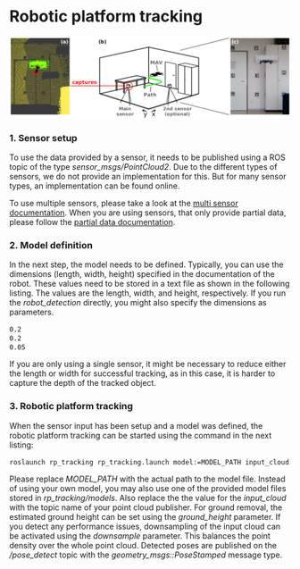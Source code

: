 # Robotic platform tracking

<p align="center">
    <img alt="Example of tracking a MAV" src="img/system_overview.png" width="800">
</p>

### 1. Sensor setup

To use the data provided by a sensor, it needs to be published using a ROS topic of the type *sensor_msgs/PointCloud2*. Due to the different types of sensors, we do not provide an implementation for this. But for many sensor types, an implementation can be found online.

To use multiple sensors, please take a look at the [multi sensor documentation](multi_sensor_support.md). When you are using sensors, that only provide partial data, please follow the [partial data documentation](partial_data_support.md).

### 2. Model definition

In the next step, the model needs to be defined. Typically, you can use the dimensions (length, width, height) specified in the documentation of the robot. These values need to be stored in a text file as shown in the following listing. The values are the length, width, and height, respectively. If you run the *robot_detection* directly, you might also specify the dimensions as parameters.

```
0.2
0.2
0.05
```

If you are only using a single sensor, it might be necessary to reduce either the length or width for successful tracking, as in this case, it is harder to capture the depth of the tracked object.

### 3. Robotic platform tracking

When the sensor input has been setup and a model was defined, the robotic platform tracking can be started using the command in the next listing:

```bash
roslaunch rp_tracking rp_tracking.launch model:=MODEL_PATH input_cloud:=/point_cloud_in_topic ground_height:=0.0 downsample:=false
```

Please replace *MODEL_PATH* with the actual path to the model file. Instead of using your own model, you may also use one of the provided model files stored in *rp_tracking/models*. Also replace the the value for the *input_cloud* with the topic name of your point cloud publisher. For ground removal, the estimated ground height can be set using the *ground_height* parameter. If you detect any performance issues, downsampling of the input cloud can be activated using the *downsample* parameter. This balances the point density over the whole point cloud. Detected poses are published on the */pose_detect* topic with the *geometry_msgs::PoseStamped* message type.

